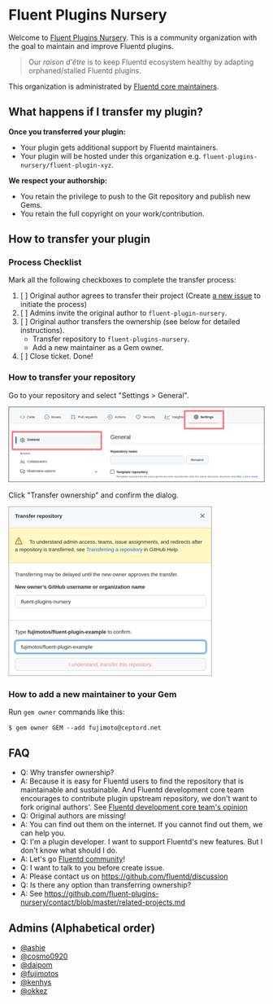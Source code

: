 # Fluent Plugins Nursery

Welcome to [Fluent Plugins Nursery](https://github.com/fluent-plugins-nursery).
This is a community organization with the goal to maintain and improve Fluentd plugins.

> Our _raison d'être_ is to keep Fluentd ecosystem healthy by adapting orphaned/stalled Fluentd plugins.

This organization is administrated by [Fluentd core maintainers](https://github.com/fluent/fluentd/blob/master/MAINTAINERS.md).

## What happens if I transfer my plugin?

**Once you transferred your plugin:**

* Your plugin gets additional support by Fluentd maintainers.
* Your plugin will be hosted under this organization e.g. `fluent-plugins-nursery/fluent-plugin-xyz`.

**We respect your authorship:**

* You retain the privilege to push to the Git repository and publish new Gems.
* You retain the full copyright on your work/contribution.

## How to transfer your plugin

### Process Checklist

Mark all the following checkboxes to complete the transfer process:

1. [ ] Original author agrees to transfer their project (Create [a new issue](https://github.com/fluent-plugins-nursery/contact/issues/new) to initiate the process)
2. [ ] Admins invite the original author to `fluent-plugin-nursery`.
3. [ ] Original author transfers the ownership (see below for detailed instructions).
   - Transfer repository to `fluent-plugins-nursery`.
   - Add a new maintainer as a Gem owner.
4. [ ] Close ticket. Done!

### How to transfer your repository

Go to your repository and select "Settings > General".

![](transfer_01.png)

Click "Transfer ownership" and confirm the dialog.

![](transfer_02.png)

### How to add a new maintainer to your Gem

Run `gem owner` commands like this:

```
$ gem owner GEM --add fujimoto@ceptord.net
```

## FAQ

* Q: Why transfer ownership?
* A: Because it is easy for Fluentd users to find the repository that is maintainable and sustainable.
     And Fluentd development core team encourages to contribute plugin upstream repository, we don't want to fork original authors'.
     See [Fluentd development core team's opinion](https://docs.fluentd.org/plugin-development#send-a-patch-or-fork)
* Q: Original authors are missing!
* A: You can find out them on the internet. If you cannot find out them, we can help you.
* Q: I'm a plugin developer. I want to support Fluentd's new features. But I don't know what should I do.
* A: Let's go [Fluentd community](https://www.fluentd.org/community)!
* Q: I want to talk to you before create issue.
* A: Please contact us on https://github.com/fluentd/discussion
* Q: Is there any option than transferring ownership?
* A: See https://github.com/fluent-plugins-nursery/contact/blob/master/related-projects.md

## Admins (Alphabetical order)

* [@ashie](https://github.com/ashie)
* [@cosmo0920](https://github.com/cosmo0920)
* [@daipom](https://github.com/daipom)
* [@fujimotos](https://github.com/fujimotos)
* [@kenhys](https://github.com/kenhys)
* [@okkez](https://github.com/okkez)
